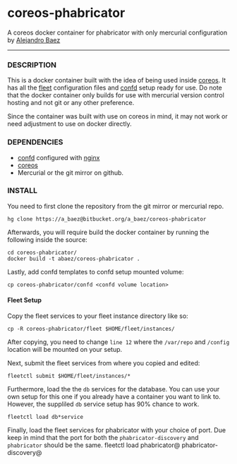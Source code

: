 # coreos-phabricator
A coreos docker container for phabricator with only mercurial configuration by
[Alejandro Baez](https://twitter.com/a_baez)

---

### DESCRIPTION
This is a docker container built with the idea of being used inside [coreos](https://coreos.com/).
It has all the [fleet](https://github.com/coreos/fleet) configuration files and
[confd](http://www.confd.io/) setup ready for use. Do note that the docker
container only builds for use with mercurial version control hosting and not
git or any other preference.

Since the container was built with use on coreos in mind, it may not work or
need adjustment to use on docker directly.

### DEPENDENCIES

*   [confd](http://www.confd.io/) configured with [nginx](http://nginx.org/)
*   [coreos](https://coreos.com/)
*   Mercurial or the git mirror on github.

### INSTALL
You need to first clone the repository from the git mirror or mercurial repo.

    hg clone https://a_baez@bitbucket.org/a_baez/coreos-phabricator
Afterwards, you will require build the docker container by running the
following inside the source:

    cd coreos-phabricator/
    docker build -t abaez/coreos-phabricator .

Lastly, add confd templates to confd setup mounted volume:

    cp coreos-phabricator/confd <confd volume location>

#### Fleet Setup
Copy the fleet services to your fleet instance directory like so:

    cp -R coreos-phabricator/fleet $HOME/fleet/instances/
After copying, you need to change `line 12` where the `/var/repo` and `/config`
location will be mounted on your setup.

Next, submit the fleet services from where you copied and edited:

    fleetctl submit $HOME/fleet/instances/*
Furthermore, load the the `db` services for the database. You can use your own
setup for this one if you already have a container you want to link to.
However, the suppliled `db` service setup has 90% chance to work.

    fleetctl load db*service
Finally, load the fleet services for phabricator with your choice of port. Due
keep in mind that the port for both the `phabricator-discovery` and
`phabricator` should be the same.
    fleetctl load phabricator@<your port> phabricator-discovery@<your port>
